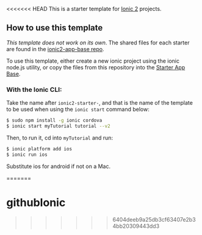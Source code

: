 <<<<<<< HEAD
This is a starter template for [Ionic 2](http://ionicframework.com/docs/v2/) projects.

## How to use this template

*This template does not work on its own*. The shared files for each starter are found in the [ionic2-app-base repo](https://github.com/driftyco/ionic2-app-base).

To use this template, either create a new ionic project using the ionic node.js utility, or copy the files from this repository into the [Starter App Base](https://github.com/driftyco/ionic2-app-base).

### With the Ionic CLI:

Take the name after `ionic2-starter-`, and that is the name of the template to be used when using the `ionic start` command below:

```bash
$ sudo npm install -g ionic cordova
$ ionic start myTutorial tutorial --v2
```

Then, to run it, cd into `myTutorial` and run:

```bash
$ ionic platform add ios
$ ionic run ios
```

Substitute ios for android if not on a Mac.

=======
# githubIonic
>>>>>>> 6404deeb9a25db3cf63407e2b34bb20309443dd3

